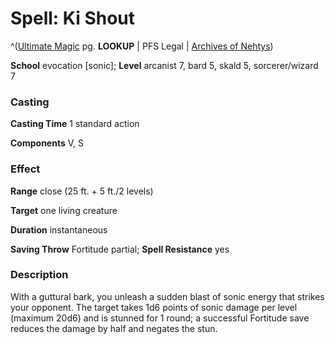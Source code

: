 # Spell: Ki Shout

^([Ultimate Magic][ss-ki-shout] pg. **LOOKUP** | PFS Legal | [Archives of Nehtys][sn-ki-shout])

**School** evocation [sonic]; **Level** arcanist 7, bard 5, skald 5, sorcerer/wizard 7

### Casting

**Casting Time** 1 standard action  

**Components** V, S

### Effect

**Range** close (25 ft. + 5 ft./2 levels)  

**Target** one living creature  

**Duration** instantaneous  

**Saving Throw** Fortitude partial; **Spell Resistance** yes

### Description

With a guttural bark, you unleash a sudden blast of sonic energy that strikes your opponent. The target takes 1d6 points of sonic damage per level (maximum 20d6) and is stunned for 1 round; a successful Fortitude save reduces the damage by half and negates the stun.

[ss-ki-shout]: http://paizo.com/pathfinderRPG/v57
[sn-ki-shout]: http://www.archivesofnethys.com/SpellDisplay.aspx?ItemName=Ki%20Shout